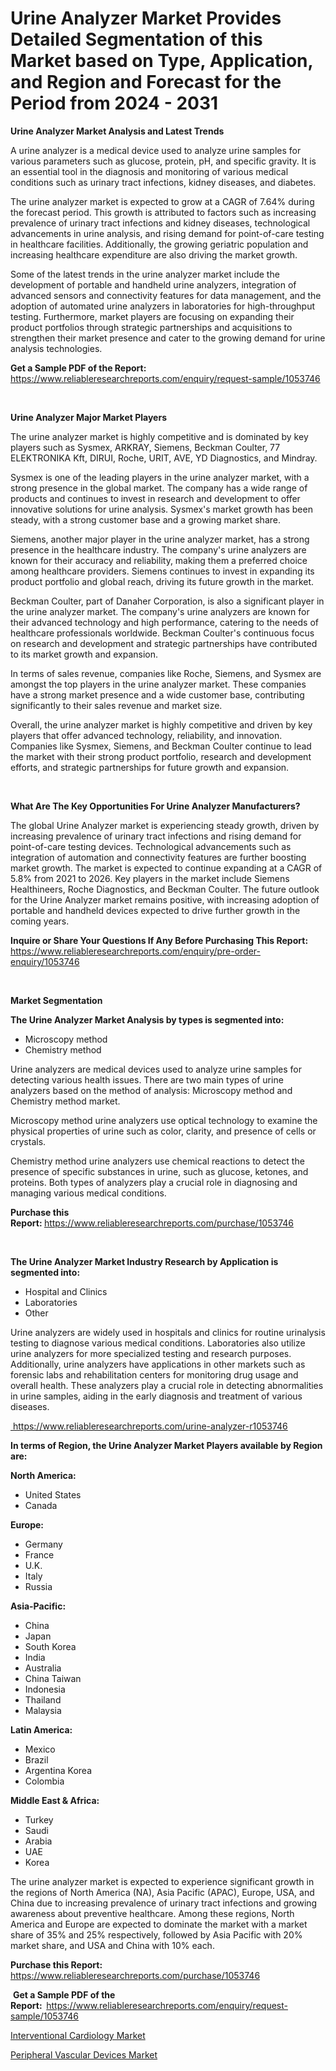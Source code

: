 <p><h1>Urine Analyzer Market Provides Detailed Segmentation of this Market based on Type, Application, and Region and Forecast for the Period from 2024 - 2031</h1></p><p><strong>Urine Analyzer Market Analysis and Latest Trends</strong></p>
<p><p>A urine analyzer is a medical device used to analyze urine samples for various parameters such as glucose, protein, pH, and specific gravity. It is an essential tool in the diagnosis and monitoring of various medical conditions such as urinary tract infections, kidney diseases, and diabetes.</p><p>The urine analyzer market is expected to grow at a CAGR of 7.64% during the forecast period. This growth is attributed to factors such as increasing prevalence of urinary tract infections and kidney diseases, technological advancements in urine analysis, and rising demand for point-of-care testing in healthcare facilities. Additionally, the growing geriatric population and increasing healthcare expenditure are also driving the market growth.</p><p>Some of the latest trends in the urine analyzer market include the development of portable and handheld urine analyzers, integration of advanced sensors and connectivity features for data management, and the adoption of automated urine analyzers in laboratories for high-throughput testing. Furthermore, market players are focusing on expanding their product portfolios through strategic partnerships and acquisitions to strengthen their market presence and cater to the growing demand for urine analysis technologies.</p></p>
<p><strong>Get a Sample PDF of the Report:&nbsp;</strong> <a href="https://www.reliableresearchreports.com/enquiry/request-sample/1053746">https://www.reliableresearchreports.com/enquiry/request-sample/1053746</a></p>
<p>&nbsp;</p>
<p><strong>Urine Analyzer Major Market Players</strong></p>
<p><p>The urine analyzer market is highly competitive and is dominated by key players such as Sysmex, ARKRAY, Siemens, Beckman Coulter, 77 ELEKTRONIKA Kft, DIRUI, Roche, URIT, AVE, YD Diagnostics, and Mindray.</p><p>Sysmex is one of the leading players in the urine analyzer market, with a strong presence in the global market. The company has a wide range of products and continues to invest in research and development to offer innovative solutions for urine analysis. Sysmex's market growth has been steady, with a strong customer base and a growing market share.</p><p>Siemens, another major player in the urine analyzer market, has a strong presence in the healthcare industry. The company's urine analyzers are known for their accuracy and reliability, making them a preferred choice among healthcare providers. Siemens continues to invest in expanding its product portfolio and global reach, driving its future growth in the market.</p><p>Beckman Coulter, part of Danaher Corporation, is also a significant player in the urine analyzer market. The company's urine analyzers are known for their advanced technology and high performance, catering to the needs of healthcare professionals worldwide. Beckman Coulter's continuous focus on research and development and strategic partnerships have contributed to its market growth and expansion.</p><p>In terms of sales revenue, companies like Roche, Siemens, and Sysmex are amongst the top players in the urine analyzer market. These companies have a strong market presence and a wide customer base, contributing significantly to their sales revenue and market size.</p><p>Overall, the urine analyzer market is highly competitive and driven by key players that offer advanced technology, reliability, and innovation. Companies like Sysmex, Siemens, and Beckman Coulter continue to lead the market with their strong product portfolio, research and development efforts, and strategic partnerships for future growth and expansion.</p></p>
<p>&nbsp;</p>
<p><strong>What Are The Key Opportunities For Urine Analyzer Manufacturers?</strong></p>
<p><p>The global Urine Analyzer market is experiencing steady growth, driven by increasing prevalence of urinary tract infections and rising demand for point-of-care testing devices. Technological advancements such as integration of automation and connectivity features are further boosting market growth. The market is expected to continue expanding at a CAGR of 5.8% from 2021 to 2026. Key players in the market include Siemens Healthineers, Roche Diagnostics, and Beckman Coulter. The future outlook for the Urine Analyzer market remains positive, with increasing adoption of portable and handheld devices expected to drive further growth in the coming years.</p></p>
<p><strong>Inquire or Share Your Questions If Any Before Purchasing This Report:</strong> <a href="https://www.reliableresearchreports.com/enquiry/pre-order-enquiry/1053746">https://www.reliableresearchreports.com/enquiry/pre-order-enquiry/1053746</a></p>
<p>&nbsp;</p>
<p><strong>Market Segmentation</strong></p>
<p><strong>The Urine Analyzer Market Analysis by types is segmented into:</strong></p>
<p><ul><li>Microscopy method</li><li>Chemistry method</li></ul></p>
<p><p>Urine analyzers are medical devices used to analyze urine samples for detecting various health issues. There are two main types of urine analyzers based on the method of analysis: Microscopy method and Chemistry method market. </p><p>Microscopy method urine analyzers use optical technology to examine the physical properties of urine such as color, clarity, and presence of cells or crystals. </p><p>Chemistry method urine analyzers use chemical reactions to detect the presence of specific substances in urine, such as glucose, ketones, and proteins. Both types of analyzers play a crucial role in diagnosing and managing various medical conditions.</p></p>
<p><strong>Purchase this Report:&nbsp;</strong><a href="https://www.reliableresearchreports.com/purchase/1053746">https://www.reliableresearchreports.com/purchase/1053746</a></p>
<p>&nbsp;</p>
<p><strong>The Urine Analyzer Market Industry Research by Application is segmented into:</strong></p>
<p><ul><li>Hospital and Clinics</li><li>Laboratories</li><li>Other</li></ul></p>
<p><p>Urine analyzers are widely used in hospitals and clinics for routine urinalysis testing to diagnose various medical conditions. Laboratories also utilize urine analyzers for more specialized testing and research purposes. Additionally, urine analyzers have applications in other markets such as forensic labs and rehabilitation centers for monitoring drug usage and overall health. These analyzers play a crucial role in detecting abnormalities in urine samples, aiding in the early diagnosis and treatment of various diseases.</p></p>
<p><a href="https://www.reliableresearchreports.com/urine-analyzer-r1053746">&nbsp;https://www.reliableresearchreports.com/urine-analyzer-r1053746</a></p>
<p><strong>In terms of Region, the Urine Analyzer Market Players available by Region are:</strong></p>
<p>
    <p> <strong> North America: </strong>
        <ul>
            <li>United States</li>
            <li>Canada</li>
        </ul>
        </p> 
    <p> <strong> Europe: </strong>
        <ul>
            <li>Germany</li>
            <li>France</li>
            <li>U.K.</li>
            <li>Italy</li>
            <li>Russia</li>
        </ul>
        </p> 
    <p> <strong> Asia-Pacific: </strong>
        <ul>
            <li>China</li>
            <li>Japan</li>
            <li>South Korea</li>
            <li>India</li>
            <li>Australia</li>
            <li>China Taiwan</li>
            <li>Indonesia</li>
            <li>Thailand</li>
            <li>Malaysia</li>
        </ul>
        </p> 
    <p> <strong> Latin America: </strong>
        <ul>
            <li>Mexico</li>
            <li>Brazil</li>
            <li>Argentina Korea</li>
            <li>Colombia</li>
        </ul>
        </p> 
    <p> <strong> Middle East & Africa: </strong>
        <ul>
            <li>Turkey</li>
            <li>Saudi</li>
            <li>Arabia</li>
            <li>UAE</li>
            <li>Korea</li>
        </ul>
    </p>
    </p>
<p><p>The urine analyzer market is expected to experience significant growth in the regions of North America (NA), Asia Pacific (APAC), Europe, USA, and China due to increasing prevalence of urinary tract infections and growing awareness about preventive healthcare. Among these regions, North America and Europe are expected to dominate the market with a market share of 35% and 25% respectively, followed by Asia Pacific with 20% market share, and USA and China with 10% each.</p></p>
<p><strong>Purchase this Report: </strong><a href="https://www.reliableresearchreports.com/purchase/1053746">https://www.reliableresearchreports.com/purchase/1053746</a></p>
<p>&nbsp;<strong>Get a Sample PDF of the Report:&nbsp;&nbsp;</strong><a href="https://www.reliableresearchreports.com/enquiry/request-sample/1053746">https://www.reliableresearchreports.com/enquiry/request-sample/1053746</a></p>
<p><strong></strong></p>
<p><p><a href="https://github.com/MyrtisWest1/Market-Research-Report-List-1/blob/main/interventional-cardiology-market.md">Interventional Cardiology Market</a></p><p><a href="https://github.com/brenzgnarento/Market-Research-Report-List-2/blob/main/peripheral-vascular-devices-market.md">Peripheral Vascular Devices Market</a></p></p>